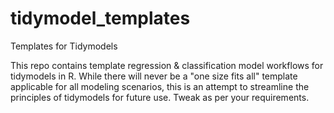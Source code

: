 # tidymodel_templates
Templates for Tidymodels

This repo contains template regression & classification model workflows for tidymodels in R. While there will never be a "one size fits all" template applicable for all modeling scenarios, this is an attempt to streamline the principles of tidymodels for future use. Tweak as per your requirements.

